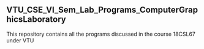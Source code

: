 ## VTU_CSE_VI_Sem_Lab_Programs_ComputerGraphicsLaboratory

This repository contains all the programs discussed in the course 18CSL67 under VTU
